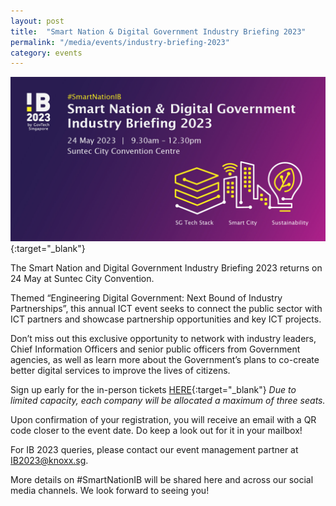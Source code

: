 ```yaml
---
layout: post
title:  "Smart Nation & Digital Government Industry Briefing 2023"
permalink: "/media/events/industry-briefing-2023"
category: events
---
```


[![Smart Nation & Digital Government Industry Briefing 2023](/images/media/events/Industry-Briefing-2023-banner2.jpg)](https://go.gov.sg/ib2023-gt){:target="_blank"}

The Smart Nation and Digital Government Industry Briefing 2023 returns on 24 May at Suntec City Convention.

Themed “Engineering Digital Government: Next Bound of Industry Partnerships”, this annual ICT event seeks to connect the public sector with ICT partners and showcase partnership opportunities and key ICT projects.

Don’t miss out this exclusive opportunity to network with industry leaders, Chief Information Officers and senior public officers from Government agencies, as well as learn more about the Government’s plans to co-create better digital services to improve the lives of citizens.

Sign up early for the in-person tickets [HERE](https://go.gov.sg/ib2023-gt){:target="_blank"}
*Due to limited capacity, each company will be allocated a maximum of three seats.*

Upon confirmation of your registration, you will receive an email with a QR code closer to the event date. Do keep a look out for it in your mailbox!

For IB 2023 queries, please contact our event management partner at <IB2023@knoxx.sg>.

More details on #SmartNationIB will be shared here and across our social media channels. We look forward to seeing you!
